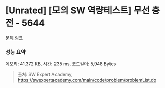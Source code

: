 # [Unrated] [모의 SW 역량테스트] 무선 충전 - 5644 

[문제 링크](https://swexpertacademy.com/main/code/problem/problemDetail.do?contestProbId=AWXRDL1aeugDFAUo) 

### 성능 요약

메모리: 41,372 KB, 시간: 235 ms, 코드길이: 5,948 Bytes



> 출처: SW Expert Academy, https://swexpertacademy.com/main/code/problem/problemList.do